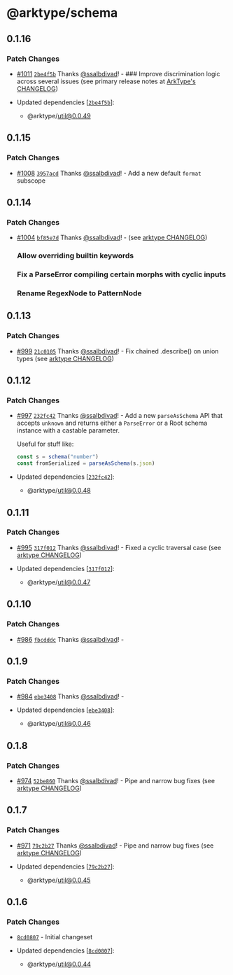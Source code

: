 # @arktype/schema

## 0.1.16

### Patch Changes

- [#1011](https://github.com/arktypeio/arktype/pull/1011) [`2be4f5b`](https://github.com/arktypeio/arktype/commit/2be4f5b391d57ad47dc6f4c0e4c9d31ae6b550c5) Thanks [@ssalbdivad](https://github.com/ssalbdivad)! - ### Improve discrimination logic across several issues (see primary release notes at [ArkType's CHANGELOG](../type/CHANGELOG.md))

- Updated dependencies [[`2be4f5b`](https://github.com/arktypeio/arktype/commit/2be4f5b391d57ad47dc6f4c0e4c9d31ae6b550c5)]:
  - @arktype/util@0.0.49

## 0.1.15

### Patch Changes

- [#1008](https://github.com/arktypeio/arktype/pull/1008) [`3957acd`](https://github.com/arktypeio/arktype/commit/3957acd68b753abfd370e99be361981f74c6f95d) Thanks [@ssalbdivad](https://github.com/ssalbdivad)! - Add a new default `format` subscope

## 0.1.14

### Patch Changes

- [#1004](https://github.com/arktypeio/arktype/pull/1004) [`bf85e7d`](https://github.com/arktypeio/arktype/commit/bf85e7dec809169a7749c8e7af9003230e09b98f) Thanks [@ssalbdivad](https://github.com/ssalbdivad)! - (see [arktype CHANGELOG](../type/CHANGELOG.md))

  ### Allow overriding builtin keywords

  ### Fix a ParseError compiling certain morphs with cyclic inputs

  ### Rename RegexNode to PatternNode

## 0.1.13

### Patch Changes

- [#999](https://github.com/arktypeio/arktype/pull/999) [`21c0105`](https://github.com/arktypeio/arktype/commit/21c0105a0c4ee45b8fd95e2c547724570742f6b0) Thanks [@ssalbdivad](https://github.com/ssalbdivad)! - Fix chained .describe() on union types (see [arktype CHANGELOG](../type/CHANGELOG.md))

## 0.1.12

### Patch Changes

- [#997](https://github.com/arktypeio/arktype/pull/997) [`232fc42`](https://github.com/arktypeio/arktype/commit/232fc42af18e8412d0095293926077a9c50abdc6) Thanks [@ssalbdivad](https://github.com/ssalbdivad)! - Add a new `parseAsSchema` API that accepts `unknown` and returns either a `ParseError` or a Root schema instance with a castable parameter.

  Useful for stuff like:

  ```ts
  const s = schema("number")
  const fromSerialized = parseAsSchema(s.json)
  ```

- Updated dependencies [[`232fc42`](https://github.com/arktypeio/arktype/commit/232fc42af18e8412d0095293926077a9c50abdc6)]:
  - @arktype/util@0.0.48

## 0.1.11

### Patch Changes

- [#995](https://github.com/arktypeio/arktype/pull/995) [`317f012`](https://github.com/arktypeio/arktype/commit/317f0122b1f2c0ba6e1de872f210490af75761af) Thanks [@ssalbdivad](https://github.com/ssalbdivad)! - Fixed a cyclic traversal case (see [arktype CHANGELOG](../type/CHANGELOG.md))

- Updated dependencies [[`317f012`](https://github.com/arktypeio/arktype/commit/317f0122b1f2c0ba6e1de872f210490af75761af)]:
  - @arktype/util@0.0.47

## 0.1.10

### Patch Changes

- [#986](https://github.com/arktypeio/arktype/pull/986) [`fbcdddc`](https://github.com/arktypeio/arktype/commit/fbcdddcdd3050c56fef226449c8b9c8fd729521c) Thanks [@ssalbdivad](https://github.com/ssalbdivad)! -

## 0.1.9

### Patch Changes

- [#984](https://github.com/arktypeio/arktype/pull/984) [`ebe3408`](https://github.com/arktypeio/arktype/commit/ebe3408e2310bc8f69eacd29e0d51c99c24d9471) Thanks [@ssalbdivad](https://github.com/ssalbdivad)! -

- Updated dependencies [[`ebe3408`](https://github.com/arktypeio/arktype/commit/ebe3408e2310bc8f69eacd29e0d51c99c24d9471)]:
  - @arktype/util@0.0.46

## 0.1.8

### Patch Changes

- [#974](https://github.com/arktypeio/arktype/pull/974) [`52be860`](https://github.com/arktypeio/arktype/commit/52be860e536db5c4585b7a9f271562e7b2ee9ac3) Thanks [@ssalbdivad](https://github.com/ssalbdivad)! - Pipe and narrow bug fixes (see [arktype CHANGELOG](../type/CHANGELOG.md))

## 0.1.7

### Patch Changes

- [#971](https://github.com/arktypeio/arktype/pull/971) [`79c2b27`](https://github.com/arktypeio/arktype/commit/79c2b276c3645ea51e7bae8fe4463f2f39ddabc8) Thanks [@ssalbdivad](https://github.com/ssalbdivad)! - Pipe and narrow bug fixes (see [arktype CHANGELOG](../type/CHANGELOG.md))

- Updated dependencies [[`79c2b27`](https://github.com/arktypeio/arktype/commit/79c2b276c3645ea51e7bae8fe4463f2f39ddabc8)]:
  - @arktype/util@0.0.45

## 0.1.6

### Patch Changes

- [`8cd0807`](https://github.com/arktypeio/arktype/commit/8cd080783fdbd8eefea54d5c04d99cd88b36c0eb) - Initial changeset

- Updated dependencies [[`8cd0807`](https://github.com/arktypeio/arktype/commit/8cd080783fdbd8eefea54d5c04d99cd88b36c0eb)]:
  - @arktype/util@0.0.44
